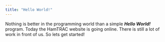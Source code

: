 ```yaml
---
title: "Hello World!"
---
```


Nothing is better in the programming world than a simple ***Hello World!*** program.
Today the HamTRAC website is going online. There is still a lot of work in front of us. So lets get started!
